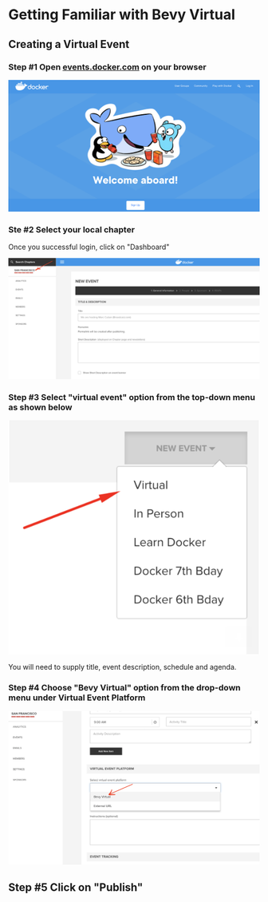 # Getting Familiar with Bevy Virtual

## Creating a Virtual Event

### Step #1 Open [events.docker.com](https://events.docker.com) on your browser

![My Image](img/virtual1.png)



### Ste #2 Select your local chapter

Once you successful login, click on "Dashboard"

![My Image](img/virtual01.png)


### Step #3 Select "virtual event" option from the top-down menu as shown below



![My Image](img/virtual.png)

You will need to supply title, event description, schedule and agenda.


### Step #4 Choose "Bevy Virtual" option from the drop-down menu under Virtual Event Platform


![My Image](img/virtual3.png)

## Step #5 Click on "Publish"

